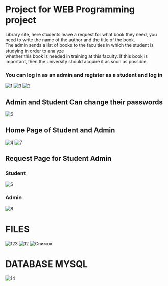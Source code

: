 # Project for WEB Programming project
Library site, here students leave a request for what book they need, you need to write the name of the author and the title of the book. <br>
The admin sends a list of books to the faculties in which the student is studying in order to analyze <br>
whether this book is needed in training at this faculty. If this book is important, then the university should acquire it as soon as possible.
### You can log in as an admin and register as a student and log in
![1](https://user-images.githubusercontent.com/55020218/111914111-c8403f00-8a81-11eb-8a38-5e8391cf5af6.JPG)
![3](https://user-images.githubusercontent.com/55020218/111914151-e017c300-8a81-11eb-9fb6-9887fea7c2b2.JPG)
![2](https://user-images.githubusercontent.com/55020218/111914157-e5750d80-8a81-11eb-8c3a-e841d5f28035.JPG)
## Admin and Student Can change their passwords
![6](https://user-images.githubusercontent.com/55020218/111914231-3553d480-8a82-11eb-9ee4-a959ede9e440.JPG)
## Home Page of Student and Admin
![4](https://user-images.githubusercontent.com/55020218/111914261-5c120b00-8a82-11eb-9a8f-d276e1d996b0.JPG)
![7](https://user-images.githubusercontent.com/55020218/111914263-5e746500-8a82-11eb-887d-b7e06dfd71aa.JPG)
## Request Page for Student Admin
### Student
![5](https://user-images.githubusercontent.com/55020218/111914315-806de780-8a82-11eb-9b45-f3f372a96ef6.JPG)
### Admin
![8](https://user-images.githubusercontent.com/55020218/111914320-85329b80-8a82-11eb-931a-cfa1d14fc196.JPG)
# FILES
![123](https://user-images.githubusercontent.com/55020218/111914453-0ee26900-8a83-11eb-8e00-c397ac75c0f4.JPG)
![12](https://user-images.githubusercontent.com/55020218/111914455-11dd5980-8a83-11eb-9199-d37016203d38.JPG)
![Снимок](https://user-images.githubusercontent.com/55020218/111914465-1b66c180-8a83-11eb-9f25-7ed60f739a87.JPG)
# DATABASE MYSQL
![14](https://user-images.githubusercontent.com/55020218/111914661-ea3ac100-8a83-11eb-81dd-27d07b2b14bf.JPG)
